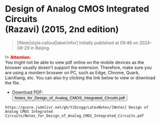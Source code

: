 # Design of Analog CMOS Integrated Circuits <br> (Razavi) (2015, 2nd edition)

> [!Note|style:callout|label:Infor]
Initially published at 09:46 on 2024-08-29 in Beijing.


!> **<span style='color:red'>Attention:</span>**<br>
You might not be able to view pdf online on the mobile devices as the broswer usually dosen't support the extension. Therefore, make sure you are using a mordern broswer on PC, such as Edge, Chrome, Quark, LianXiang, etc. You can also try clicking the link below to view or download the file.

- Download PDF: 
<button onclick="window.open('https://gcore.jsdelivr.net/gh/YiDingg/LatexNotes/[Notes] Design of Analog CMOS Integrated Circuits/Notes_for_Design_of_Analog_CMOS_Integrated_Circuits.pdf')" type="button">Notes_for_Design_of_Analog_CMOS_Integrated_Circuits.pdf</button>

```pdf
https://gcore.jsdelivr.net/gh/YiDingg/LatexNotes/[Notes] Design of Analog CMOS Integrated Circuits/Notes_for_Design_of_Analog_CMOS_Integrated_Circuits.pdf
```